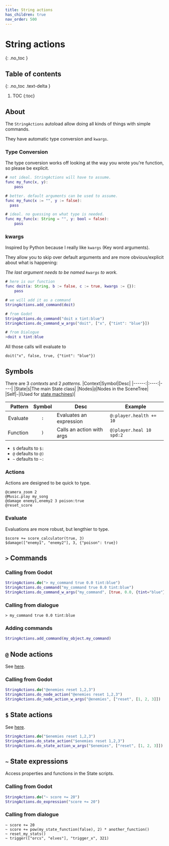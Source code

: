 ```yaml
---
title: String actions
has_children: true
nav_order: 500
---
```


# String actions
{: .no_toc }

## Table of contents
{: .no_toc .text-delta }

1. TOC
{:toc}

## About
The `StringActions` autoload allow doing all kinds of things with simple commands.

They have automatic type conversion and `kwargs`.

### Type Conversion
The type conversion works off looking at the way you wrote you're function, so please be explicit.
```gd
# not ideal. StringActions will have to assume.
func my_func(x, y):
    pass

# better. default arguments can be used to assume.
func my_func(x := "", y := false):
  pass

# ideal. no guessing on what type is needed.
func my_func(x: String = "", y: bool = false):
    pass
```

### kwargs
Inspired by Python because I really like `kwargs` (Key word arguments).

They allow you to skip over default arguments and are more obvious/explicit about what is happening:

*The last argument needs to be named `kwargs` to work.*
```gd
# here is our function
func doit(a: String, b := false, c := true, kwargs := {}):
    pass

# we will add it as a command
StringActions.add_command(doit)

# from Godot
StringActions.do_command("doit x tint:blue")
StringActions.do_command_w_args("doit", ["x", {"tint": "blue"}])

# from Dialogue
>doit x tint:blue
```

All those calls will evaluate to
```
doit("x", false, true, {"tint": "blue"})
```

## Symbols
There are 3 *contexts* and 2 *patterns*.
|Context|Symbol|Desc|
|------:|:----:|----|
|State|`$`|The main State class|
|Nodes|`@`|Nodes in the SceneTree|
|Self|`~`|(Used for [state machines](./state_machines.md))|

|Pattern|Symbol|Desc|Example|
|------:|:----:|----|-------|
|Evaluate|`:`|Evaluates an expression|`@:player.health += 10`
|Function|`)`|Calls an action with args|`@)player.heal 10 spd:2`

- `$` defaults to `$:`
- `@` defaults to `@)`
- `~` defaults to `~:`

### Actions
Actions are designed to be quick to type.
```
@camera_zoom 2
@Music.play my_song
@damage enemy1,enemy2 3 poison:true
@reset_score
```

### Evaluate
Evaluations are more robust, but lengthier to type.
```
$score += score_calculator(true, 3)
$damage(["enemy1", "enemy2"], 3, {"poison": true})
```

## `>` Commands

### Calling from Godot
```gd
StringActions.do("> my_command true 0.0 tint:blue")
StringActions.do_command("my_command true 0.0 tint:blue")
StringActions.do_command_w_args("my_command", [true, 0.0, {tint="blue"}])
```

### Calling from dialogue
```
> my_command true 0.0 tint:blue
```

### Adding commands
```gd
StringActions.add_command(my_object.my_command)
```

## `@` Node actions
See [here](./dialogue/node_actions.md).

### Calling from Godot
```gd
StringActions.do("@enemies reset 1,2,3")
StringActions.do_node_action("@enemies reset 1,2,3")
StringActions.do_node_action_w_args("@enemies", ["reset", [1, 2, 3]])
```

## `$` State actions
See [here](./dialogue/state_actions.md).

```gd
StringActions.do("$enemies reset 1,2,3")
StringActions.do_state_action("$enemies reset 1,2,3")
StringActions.do_state_action_w_args("$enemies", ["reset", [1, 2, 3]])
```

## `~` State expressions

Access properties and functions in the State scripts.

### Calling from Godot
```gd
StringActions.do("~ score += 20")
StringActions.do_expression("score += 20")
```

### Calling from dialogue
```
~ score += 20
~ score += pow(my_state_function(false), 2) * another_function()
~ reset_my_stats()
~ trigger(["orcs", "elves"], "trigger_x", 321)
```
